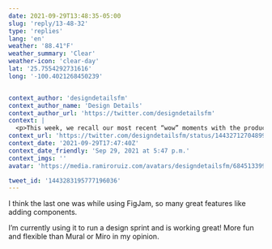 ```yaml
---
date: 2021-09-29T13:48:35-05:00
slug: 'reply/13-48-32'
type: 'replies'
lang: 'en'
weather: '88.41°F'
weather_summary: 'Clear'
weather-icon: 'clear-day'
lat: '25.7554292731616'
long: '-100.4021268450239'


context_author: 'designdetailsfm'
context_author_name: 'Design Details'
context_author_url: 'https://twitter.com/designdetailsfm'
context: |
  <p>This week, we recall our most recent “wow” moments with the products in our lives. What are yours? In The Sidebar, we talk about different loading state strategies and their impact on the user experience.</p><p>🎙 <a href="https://t.co/fWMLlr8BbZ">https://t.co/fWMLlr8BbZ</a>  <a href="https://t.co/DnaheyeWtx">https://t.co/DnaheyeWtx</a> </p>
context_url: 'https://twitter.com/designdetailsfm/status/1443271270489997313'
context_date: '2021-09-29T17:47:40Z'
context_date_friendly: 'Sep 29, 2021 at 5:47 p.m.'
context_imgs: ''
avatar: 'https://media.ramiroruiz.com/avatars/designdetailsfm/684513399967858688/Kf0O_Cji_bigger.png'

tweet_id: '1443283195777196036'
---
```

I think the last one was while using FigJam, so many great features like adding components. 

I’m currently using it to run a design sprint and is working great! More fun and flexible than Mural or Miro in my opinion.